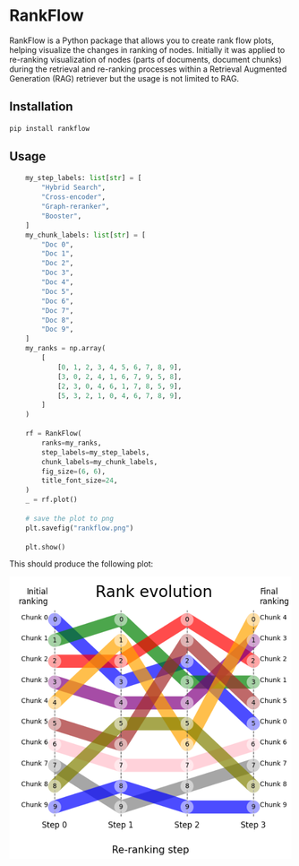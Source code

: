 # RankFlow
RankFlow is a Python package that allows you to create rank flow plots, helping visualize the changes in ranking of nodes. Initially it was applied to re-ranking visualization of nodes (parts of documents, document chunks) during the retrieval and re-ranking processes within a Retrieval Augmented Generation (RAG) retriever but the usage is not limited to RAG.

## Installation
```bash
pip install rankflow
```

## Usage
```python
    my_step_labels: list[str] = [
        "Hybrid Search",
        "Cross-encoder",
        "Graph-reranker",
        "Booster",
    ]
    my_chunk_labels: list[str] = [
        "Doc 0",
        "Doc 1",
        "Doc 2",
        "Doc 3",
        "Doc 4",
        "Doc 5",
        "Doc 6",
        "Doc 7",
        "Doc 8",
        "Doc 9",
    ]
    my_ranks = np.array(
        [
            [0, 1, 2, 3, 4, 5, 6, 7, 8, 9],
            [3, 0, 2, 4, 1, 6, 7, 9, 5, 8],
            [2, 3, 0, 4, 6, 1, 7, 8, 5, 9],
            [5, 3, 2, 1, 0, 4, 6, 7, 8, 9],
        ]
    )

    rf = RankFlow(
        ranks=my_ranks,
        step_labels=my_step_labels,
        chunk_labels=my_chunk_labels,
        fig_size=(6, 6),
        title_font_size=24,
    )
    _ = rf.plot()

    # save the plot to png
    plt.savefig("rankflow.png")
    
    plt.show()
```

This should produce the following plot:

![RankFlow](./img/rankflow.png)
